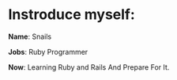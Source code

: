 # Instroduce myself:

**Name**: Snails

**Jobs**: Ruby Programmer

**Now**: Learning Ruby and Rails And Prepare For It.
